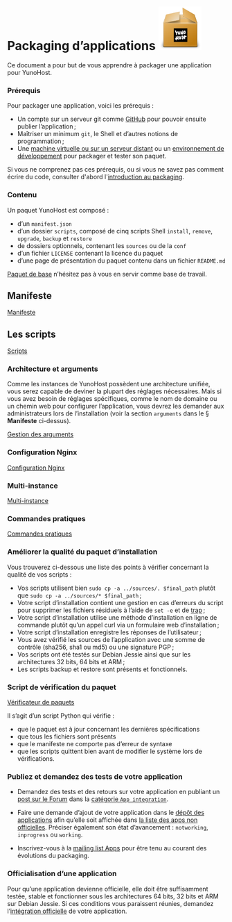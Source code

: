 # Packaging d’applications <img src="/images/yunohost_package.png" width=100/>

Ce document a pour but de vous apprendre à packager une application pour YunoHost.

### Prérequis
Pour packager une application, voici les prérequis :
* Un compte sur un serveur git comme [GitHub](https://github.com/) pour pouvoir ensuite publier l’application ;
* Maîtriser un minimum `git`, le Shell et d’autres notions de programmation ;
* Une [machine virtuelle ou sur un serveur distant](/install_fr) ou un [environnement de développement](https://github.com/yunohost/ynh-dev) pour packager et tester son paquet.

Si vous ne comprenez pas ces prérequis, ou si vous ne savez pas comment écrire du code, consulter d'abord l'[introduction au packaging](/start_packaging_apps_fr.md).

### Contenu
Un paquet YunoHost est composé :

* d’un `manifest.json`
* d’un dossier `scripts`, composé de cinq scripts Shell `install`, `remove`, `upgrade`, `backup` et `restore`
* de dossiers optionnels, contenant les `sources` ou de la `conf`
* d’un fichier `LICENSE` contenant la licence du paquet
* d’une page de présentation du paquet contenu dans un fichier `README.md`

<a class="btn btn-lg btn-default" href="https://github.com/YunoHost/example_ynh">Paquet de base</a> n’hésitez pas à vous en servir comme base de travail.

## Manifeste
<a class="btn btn-lg btn-default" href="packaging_apps_manifest_fr">Manifeste</a>

## Les scripts
<a class="btn btn-lg btn-default" href="packaging_apps_scripts_fr">Scripts</a>

### Architecture et arguments
Comme les instances de YunoHost possèdent une architecture unifiée, vous serez capable de deviner la plupart des réglages nécessaires. Mais si vous avez besoin de réglages spécifiques, comme le nom de domaine ou un chemin web pour configurer l’application, vous devrez les demander aux administrateurs lors de l’installation (voir la section `arguments` dans le § **Manifeste** ci-dessus).

<a class="btn btn-lg btn-default" href="packaging_apps_arguments_management_fr">Gestion des arguments</a>

### Configuration Nginx
<a class="btn btn-lg btn-default" href="packaging_apps_nginx_conf_fr">Configuration Nginx</a>

### Multi-instance
<a class="btn btn-lg btn-default" href="packaging_apps_multiinstance_fr">Multi-instance</a>

### Commandes pratiques
<a class="btn btn-lg btn-default" href="packaging_apps_helpers_fr">Commandes pratiques</a>

### Améliorer la qualité du paquet d’installation
Vous trouverez ci-dessous une liste des points à vérifier concernant la qualité de vos scripts :
* Vos scripts utilisent bien `sudo cp -a ../sources/. $final_path` plutôt que `sudo cp -a ../sources/* $final_path` ;
* Votre script d’installation contient une gestion en cas d’erreurs du script pour supprimer les fichiers résiduels à l’aide de `set -e` et de [trap](/packaging_apps_trap_fr) ;
* Votre script d’installation utilise une méthode d’installation en ligne de commande plutôt qu’un appel curl via un formulaire web d’installation ;
* Votre script d’installation enregistre les réponses de l’utilisateur ;
* Vous avez vérifié les sources de l’application avec une somme de contrôle (sha256, sha1 ou md5) ou une signature PGP ;
* Vos scripts ont été testés sur Debian Jessie ainsi que sur les architectures 32 bits, 64 bits et ARM ;
* Les scripts backup et restore sont présents et fonctionnels.

### Script de vérification du paquet
<a class="btn btn-lg btn-default" href="https://github.com/YunoHost/package_checker">Vérificateur de paquets</a>

Il s’agit d’un script Python qui vérifie :
* que le paquet est à jour concernant les dernières spécifications
* que tous les fichiers sont présents
* que le manifeste ne comporte pas d’erreur de syntaxe
* que les scripts quittent bien avant de modifier le système lors de vérifications.

### Publiez et demandez des tests de votre application
* Demandez des tests et des retours sur votre application en publiant un [post sur le Forum](https://forum.yunohost.org/) dans la [catégorie `App integration`](https://forum.yunohost.org/c/app-integration).

* Faire une demande d’ajout de votre application dans le [dépôt des applications](https://github.com/YunoHost/apps) afin qu’elle soit affichée dans [la liste des apps non officielles](apps_in_progress_fr). Préciser également son état d’avancement : `notworking`, `inprogress` ou `working`.

- Inscrivez-vous à la [mailing list Apps](https://list.yunohost.org/cgi-bin/mailman/listinfo/apps) pour être tenu au courant des évolutions du packaging.

### Officialisation d’une application
Pour qu’une application devienne officielle, elle doit être suffisamment testée, stable et fonctionner sous les architectures 64 bits, 32 bits et ARM sur Debian Jessie. Si ces conditions vous paraissent réunies, demandez l’[intégration officielle](https://github.com/YunoHost/apps) de votre application.
